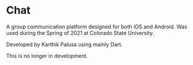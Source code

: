 # Chat

A group communication platform designed for both iOS and Android. 
Was used during the Spring of 2021 at Colorado State University. 

Developed by Karthik Palusa using mainly Dart.

This is no longer in development.
